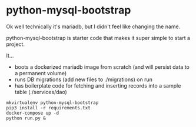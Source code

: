 # python-mysql-bootstrap

Ok well technically it's mariadb, but I didn't feel like changing the name. 

python-mysql-bootstrap is starter code that makes it super simple to start a project.

It...

* boots a dockerized mariadb image from scratch (and will persist data to a permanent volume)
* runs DB migrations (add new files to ./migrations) on run
* has boilerplate code for fetching and inserting records into a sample table (./services/dao)

```
mkvirtualenv python-mysql-bootstrap
pip3 install -r requirements.txt
docker-compose up -d
python run.py &
```